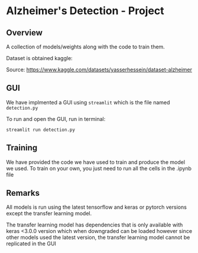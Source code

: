 # Alzheimer's Detection - Project

## Overview
A collection of models/weights along with the code to train them.

Dataset is obtained kaggle:

Source: https://www.kaggle.com/datasets/yasserhessein/dataset-alzheimer

## GUI

We have implmented a GUI using `streamlit` which is the file named `detection.py`

To run and open the GUI, run in terminal:

```
streamlit run detection.py
```

## Training

We have provided the code we have used to train and produce the model we used. To train on your own, you just need to run all the cells in the .ipynb file

## Remarks

All models is run using the latest tensorflow and keras or pytorch versions except the transfer learning model.

The transfer learning model has dependencies that is only available with keras <3.0.0 version which when downgraded can be loaded however since other models used the latest version, the transfer learning model cannot be replicated in the GUI
